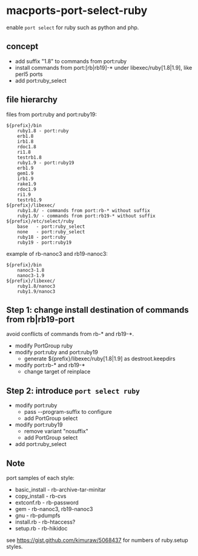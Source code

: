 macports-port-select-ruby
=========================

enable `port select` for ruby such as python and php.

concept
-------

* add suffix "1.8" to commands from port:ruby
* install commands from port:[rb|rb19]-* under libexec/ruby[1.8|1.9], like perl5 ports
* add port:ruby_select

file hierarchy
--------------

files from port:ruby and port:ruby19:

    ${prefix}/bin
        ruby1.8 - port:ruby
        erb1.8
        irb1.8
        rdoc1.8
        ri1.8
        testrb1.8
        ruby1.9 - port:ruby19
        erb1.9
        gem1.9
        irb1.9
        rake1.9
        rdoc1.9
        ri1.9
        testrb1.9
    ${prefix}/libexec/
        ruby1.8/ - commands from port:rb-* without suffix
        ruby1.9/ - commands from port:rb19-* without suffix
    ${prefix}/etc/select/ruby
        base   - port:ruby_select
        none   - port:ruby_select
        ruby18 - port:ruby
        ruby19 - port:ruby19

example of rb-nanoc3 and rb19-nanoc3:

    ${prefix}/bin
        nanoc3-1.8
        nanoc3-1.9
    ${prefix}/libexec/
        ruby1.8/nanoc3
        ruby1.9/nanoc3

Step 1: change install destination of commands from rb|rb19-port
----------------------------------------------------------------

avoid conflicts of commands from rb-* and rb19-*.

* modify PortGroup ruby
* modify port:ruby and port:ruby19
    * generate ${prefix}/libexec/ruby[1.8|1.9] as destroot.keepdirs
* modify port:rb-* and rb19-*
    * change target of reinplace


Step 2: introduce `port select ruby`
------------------------------------


* modify port:ruby
    * pass --program-suffix to configure
    * add PortGroup select
* modify port:ruby19
    * remove variant "nosuffix"
    * add PortGroup select
* add port:ruby_select

Note
----

port samples of each style:

* basic_install - rb-archive-tar-minitar
* copy_install - rb-cvs
* extconf.rb - rb-password
* gem - rb-nanoc3, rb19-nanoc3
* gnu - rb-pdumpfs
* install.rb - rb-htaccess?
* setup.rb - rb-hikidoc

see https://gist.github.com/kimuraw/5068437 for numbers of ruby.setup styles.


